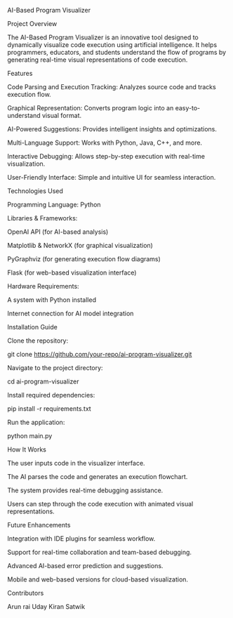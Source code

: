 AI-Based Program Visualizer

Project Overview

The AI-Based Program Visualizer is an innovative tool designed to dynamically visualize code execution using artificial intelligence. It helps programmers, educators, and students understand the flow of programs by generating real-time visual representations of code execution.

Features

Code Parsing and Execution Tracking: Analyzes source code and tracks execution flow.

Graphical Representation: Converts program logic into an easy-to-understand visual format.

AI-Powered Suggestions: Provides intelligent insights and optimizations.

Multi-Language Support: Works with Python, Java, C++, and more.

Interactive Debugging: Allows step-by-step execution with real-time visualization.

User-Friendly Interface: Simple and intuitive UI for seamless interaction.

Technologies Used

Programming Language: Python

Libraries & Frameworks:

OpenAI API (for AI-based analysis)

Matplotlib & NetworkX (for graphical visualization)

PyGraphviz (for generating execution flow diagrams)

Flask (for web-based visualization interface)

Hardware Requirements:

A system with Python installed

Internet connection for AI model integration

Installation Guide

Clone the repository:

git clone https://github.com/your-repo/ai-program-visualizer.git

Navigate to the project directory:

cd ai-program-visualizer

Install required dependencies:

pip install -r requirements.txt

Run the application:

python main.py

How It Works

The user inputs code in the visualizer interface.

The AI parses the code and generates an execution flowchart.

The system provides real-time debugging assistance.

Users can step through the code execution with animated visual representations.

Future Enhancements

Integration with IDE plugins for seamless workflow.

Support for real-time collaboration and team-based debugging.

Advanced AI-based error prediction and suggestions.

Mobile and web-based versions for cloud-based visualization.

Contributors

Arun rai
Uday Kiran
Satwik


